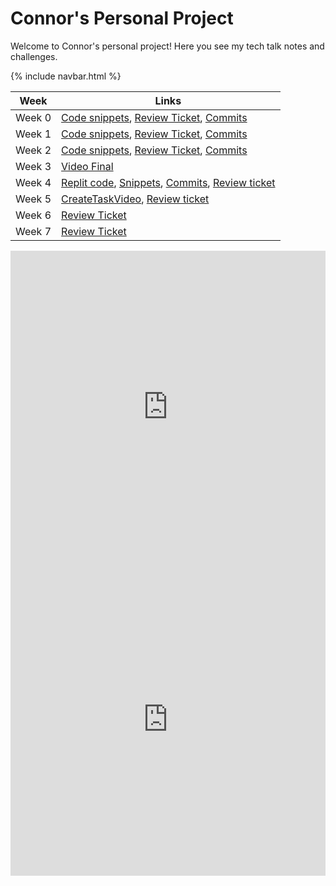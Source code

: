 # Connor's Personal Project
Welcome to Connor's personal project! Here you see my tech talk notes and challenges.

{% include navbar.html %}

| Week             | Links                                                                                                      |
| ---------------- | --------------- |
| Week 0 |  [Code snippets](codesnippets/week0code.md), [Review Ticket](https://github.com/cwang999/connor_personal_proj/issues/1), [Commits](https://github.com/cwang999/connor_personal_proj/commits?author=cwang999)|
| Week 1 | [Code snippets](codesnippets/week1code.md), [Review Ticket](https://github.com/cwang999/connor_personal_proj/issues/2), [Commits](https://github.com/cwang999/connor_personal_proj/commits?author=cwang999)|
| Week 2 | [Code snippets](codesnippets/week2code.md), [Review Ticket](https://github.com/cwang999/connor_personal_proj/issues/3), [Commits](https://github.com/cwang999/connor_personal_proj/commits?author=cwang999)|
| Week 3 | [Video Final](https://www.youtube.com/watch?v=SvfdbDNMej4) |
| Week 4 | [Replit code](https://replit.com/@CcWw/nighthawkcsp#main.py), [Snippets](codesnippets/week4snippets.md), [Commits](https://github.com/cwang999/nighthawk_csp/commits?author=cwang999), [Review ticket](https://github.com/cwang999/connor_personal_proj/issues/5) |
| Week 5 | [CreateTaskVideo](https://youtu.be/7F9veQPXJb4), [Review ticket](https://github.com/cwang999/connor_personal_proj/issues/6) |
| Week 6 | [Review Ticket](https://github.com/cwang999/connor_personal_proj/issues/7) |
| Week 7 | [Review Ticket](https://github.com/cwang999/connor_personal_proj/issues/8) |

<iframe frameborder="0" width="100%" height="500px" src="https://replit.com/@CcWw/connorpersonalproj-2?embed=true"></iframe>
<iframe frameborder="0" width="100%" height="500px" src="https://replit.com/@CcWw/nighthawkcsp?embed=true"></iframe>

